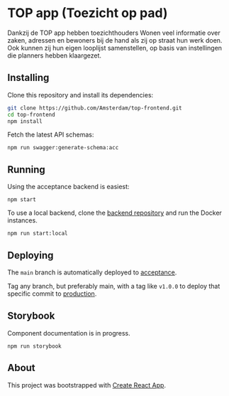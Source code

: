 # TOP app (Toezicht op pad)

Dankzij de TOP app hebben toezichthouders Wonen veel informatie over zaken, adressen en bewoners bij de hand als zij op
straat hun werk doen. Ook kunnen zij hun eigen looplijst samenstellen, op basis van instellingen die planners hebben
klaargezet.

## Installing

Clone this repository and install its dependencies:

```bash
git clone https://github.com/Amsterdam/top-frontend.git
cd top-frontend
npm install
```

Fetch the latest API schemas:

```
npm run swagger:generate-schema:acc
```

## Running

Using the acceptance backend is easiest:

```
npm start
```

To use a local backend, clone the [backend repository](https://github.com/Amsterdam/top-backend) and run
the Docker instances.

```
npm run start:local
```

## Deploying

The `main` branch is automatically deployed to [acceptance](https://acc.top.amsterdam.nl/).

Tag any branch, but preferably main, with a tag like `v1.0.0` to deploy that specific commit
to [production](https://top.amsterdam.nl/).

## Storybook

Component documentation is in progress.

```
npm run storybook
```

## About

This project was bootstrapped with [Create React App](https://github.com/facebook/create-react-app).
